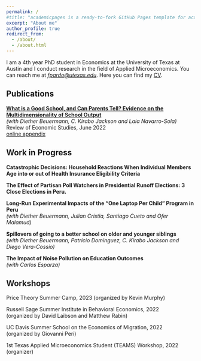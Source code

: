 ```yaml
---
permalink: /
#title: "academicpages is a ready-to-fork GitHub Pages template for academic personal websites"
excerpt: "About me"
author_profile: true
redirect_from: 
  - /about/
  - /about.html
---
```


I am a 4th year PhD student in Economics at the University of Texas at Austin and I conduct research in the field of Applied Microeconomics. You can reach me at *fpardo@utexas.edu*. Here you can find my [CV](http://francisco-pardo-pajuelo.github.io/files/CV_Francisco_Pardo_Pajuelo.pdf).


Publications
------

[**What is a Good School, and Can Parents Tell? Evidence on the Multidimensionality of School Output**](http://francisco-pardo-pajuelo.github.io/files/beuermann_et_al_2022_What_is_a_good_school.pdf)  
*(with Diether Beuermann, C. Kirabo Jackson and Laia Navarro-Sola)*  
Review of Economic Studies, June 2022  
[online appendix](http://francisco-pardo-pajuelo.github.io/files/beuermann_et_al_2022_What_is_a_good_school_APPENDIX.pdf)

Work in Progress
------
**Catastrophic Decisions: Household Reactions When Individual Members Age into or out of Health Insurance Eligibility Criteria**

**The Effect of Partisan Poll Watchers in Presidential Runoff Elections: 3 Close Elections in Peru.**

**Long-Run Experimental Impacts of the “One Laptop Per Child” Program in Peru**   
*(with Diether Beuermann, Julian Cristia, Santiago Cueto and Ofer Malamud)*    

**Spillovers of going to a better school on older and younger siblings**  
*(with Diether Beuermann, Patricio Dominguez, C. Kirabo Jackson and Diego Vera-Cossio)*  

**The Impact of Noise Pollution on Education Outcomes**  
*(with Carlos Esparza)*  

Workshops
------
Price Theory Summer Camp, 2023
(organized by Kevin Murphy)  

Russell Sage Summer Institute in Behavioral Economics, 2022  
(organized by David Laibson and Matthew Rabin)   

UC Davis Summer School on the Economics of Migration, 2022  
(organized by Giovanni Peri)

1st Texas Applied Microeconomics Student (TEAMS) Workshop, 2022
(organizer) 







